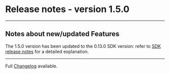 # Release notes - version 1.5.0
---

## Notes about new/updated Features
The 1.5.0 version has been updated to the 0.13.0 SDK version: refer to [SDK release notes](https://github.com/HorizenOfficial/Sidechains-SDK/blob/0.13.0/doc/release/0.13.0.md) for a detailed explanation.

---
Full [Changelog](/CHANGELOG.md) available.
